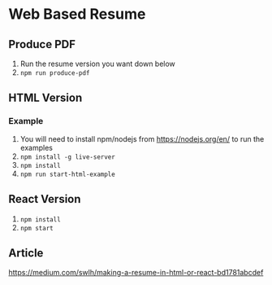 # Web Based Resume

## Produce PDF

1. Run the resume version you want down below
1. `npm run produce-pdf`

## HTML Version

### Example

1. You will need to install npm/nodejs from https://nodejs.org/en/ to run the examples
1. `npm install -g live-server`
1. `npm install`
1. `npm run start-html-example`

## React Version

1. `npm install`
1. `npm start`

## Article 

https://medium.com/swlh/making-a-resume-in-html-or-react-bd1781abcdef
